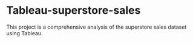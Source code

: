# Tableau-superstore-sales
This project is a comprehensive analysis of the superstore sales dataset using Tableau.
